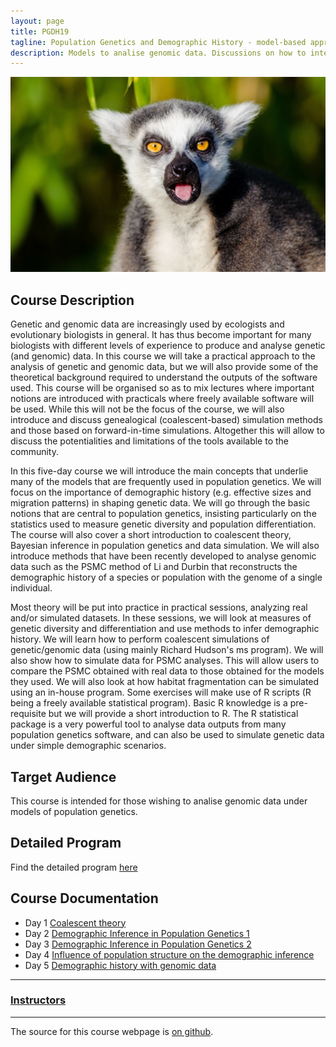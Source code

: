 ```yaml
---
layout: page
title: PGDH19
tagline: Population Genetics and Demographic History - model-based approaches
description: Models to analise genomic data. Discussions on how to interpret demographic inferences in population genetics
---
```



![](./assets/Lemur.jpg)

## Course Description

Genetic and genomic data are increasingly used by ecologists and evolutionary biologists in general. It has thus become important for many biologists with different levels of experience to produce and analyse genetic (and genomic) data. In this course we will take a practical approach to the analysis of genetic and genomic data, but we will also provide some of the theoretical background required to understand the outputs of the software used. This course will be organised so as to mix lectures where important notions are introduced with practicals where freely available software will be used. While this will not be the focus of the course, we will also introduce and discuss genealogical (coalescent-based) simulation methods and those based on forward-in-time simulations. Altogether this will allow to discuss the potentialities and limitations of the tools available to the community.

In this five-day course we will introduce the main concepts that underlie many of the models that are frequently used in population genetics. We will focus on the importance of demographic history (e.g. effective sizes and migration patterns) in shaping genetic data. We will go through the basic notions that are central to population genetics, insisting particularly on the statistics used to measure genetic diversity and population differentiation. The course will also cover a short introduction to coalescent theory, Bayesian inference in population genetics and data simulation. We will also introduce methods that have been recently developed to analyse genomic data such as the PSMC method of Li and Durbin that reconstructs the demographic history of a species or population with the genome of a single individual.

Most theory will be put into practice in practical sessions, analyzing real and/or simulated datasets. In these sessions, we will look at measures of genetic diversity and differentiation and use methods to infer demographic history. We will learn how to perform coalescent simulations of genetic/genomic data (using mainly Richard Hudson's ms program). We will also show how to simulate data for PSMC analyses. This will allow users to compare the PSMC obtained with real data to those obtained for the models they used. We will also look at how habitat fragmentation can be simulated using an in-house program. Some exercises will make use of R scripts (R being a freely available statistical program). Basic R knowledge is a pre-requisite but we will provide a short introduction to R. The R statistical package is a very powerful tool to analyse data outputs from many population genetics software, and can also be used to simulate genetic data under simple demographic scenarios.

## Target Audience

This course is intended for those wishing to analise genomic data under models of population genetics.

## Detailed Program

Find the detailed program [here](./pages/detailed_program.md)

## Course Documentation

* Day 1 [Coalescent theory](./pages/Day1_coalescent.md)
* Day 2 [Demographic Inference in Population Genetics 1](./pages/Day2_DemogInf1.md)
* Day 3 [Demographic Inference in Population Genetics 2](./pages/Day3_DemogInf2.md)
* Day 4 [Influence of population structure on the demographic inference](./pages/Day4_PopStructDH.md)
* Day 5 [Demographic history with genomic data](./pages/Day5_DH_genomic_data.md)

---

<!--- ### Learning objectives
-->


### [Instructors](pages/instructors.md)

---

The source for this course webpage is [on github](https://github.com/GTPB/PGDH19).
